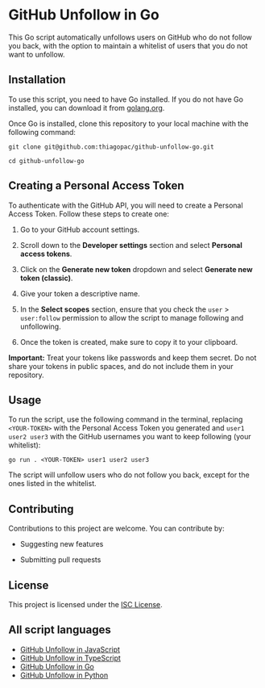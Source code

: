 # GitHub Unfollow in Go

This Go script automatically unfollows users on GitHub who do not follow you back, with the option to maintain a whitelist of users that you do not want to unfollow.

## Installation

To use this script, you need to have Go installed. If you do not have Go installed, you can download it from [golang.org](https://golang.org/dl/).

Once Go is installed, clone this repository to your local machine with the following command:

    git clone git@github.com:thiagopac/github-unfollow-go.git

    cd github-unfollow-go

## Creating a Personal Access Token

To authenticate with the GitHub API, you will need to create a Personal Access Token. Follow these steps to create one:

1. Go to your GitHub account settings.

2. Scroll down to the **Developer settings** section and select **Personal access tokens**.

3. Click on the **Generate new token** dropdown and select **Generate new token (classic)**.

4. Give your token a descriptive name.

5. In the **Select scopes** section, ensure that you check the `user` > `user:follow` permission to allow the script to manage following and unfollowing.

6. Once the token is created, make sure to copy it to your clipboard.

**Important:** Treat your tokens like passwords and keep them secret. Do not share your tokens in public spaces, and do not include them in your repository.

## Usage

To run the script, use the following command in the terminal, replacing `<YOUR-TOKEN>` with the Personal Access Token you generated and `user1 user2 user3` with the GitHub usernames you want to keep following (your whitelist):

    go run . <YOUR-TOKEN> user1 user2 user3

The script will unfollow users who do not follow you back, except for the ones listed in the whitelist.

## Contributing

Contributions to this project are welcome. You can contribute by:

- Suggesting new features

- Submitting pull requests

## License

This project is licensed under the [ISC License](LICENSE.md).

## All script languages

- [GitHub Unfollow in JavaScript](https://github.com/thiagopac/github-unfollow)
- [GitHub Unfollow in TypeScript](https://github.com/thiagopac/github-unfollow-ts)
- [GitHub Unfollow in Go](https://github.com/thiagopac/github-unfollow-go)
- [GitHub Unfollow in Python](https://github.com/thiagopac/github-unfollow-py)
